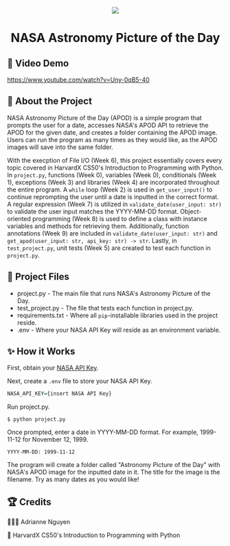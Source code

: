<p align="center">
    <img src="https://upload.wikimedia.org/wikipedia/commons/e/e5/NASA_logo.svg" />
</p>

# <p align="center"> NASA Astronomy Picture of the Day
## 🎥 Video Demo
<https://www.youtube.com/watch?v=Uny-0qB5-40>
## 🌌 About the Project
NASA Astronomy Picture of the Day (APOD) is a simple program that prompts the user for a date, accesses NASA's APOD API to retrieve the APOD for the given date, and creates a folder containing the APOD image. Users can run the program as many times as they would like, as the APOD images will save into the same folder.

With the execption of File I/O (Week 6), this project essentially covers every topic covered in HarvardX CS50's Introduction to Programming with Python. In `project.py`, functions (Week 0), variables (Week 0), conditionals (Week 1), exceptions (Week 3) and libraries (Week 4) are incorporated throughout the entire program. A `while` loop (Week 2) is used in `get_user_input()` to continue reprompting the user until a date is inputted in the correct format. A regular expression (Week 7) is utilized in `validate_date(user_input: str)` to validate the user input matches the YYYY-MM-DD format. Object-oriented programming (Week 8) is used to define a class with instance variables and methods for retrieving them.
Additionally, function annotations (Week 9) are included in `validate_date(user_input: str)` and `get_apod(user_input: str, api_key: str) -> str`. Lastly, in `test_project.py`, unit tests (Week 5) are created to test each function in `project.py`.
## 📂 Project Files
- project.py - The main file that runs NASA's Astronomy Picture of the Day.
- test_project.py - The file that tests each function in project.py.
- requirements.txt - Where all `pip`-installable libraries used in the project reside.
- .env - Where your NASA API Key will reside as an environment variable.
## ✨ How it Works
First, obtain your [NASA API Key](https://api.nasa.gov/).

Next, create a `.env` file to store your NASA API Key.
```r
NASA_API_KEY={insert NASA API Key}
```
Run project.py.
```
$ python project.py
```
Once prompted, enter a date in YYYY-MM-DD format. For example, 1999-11-12 for November 12, 1999.
```
YYYY-MM-DD: 1999-11-12
```
The program will create a folder called "Astronomy Picture of the Day" with NASA's APOD image for the inputted date in it. The title for the image is the filename. Try as many dates as you would like!
## 🏆 Credits
💁🏻‍♀️ Adrianne Nguyen

📓 HarvardX CS50's Introduction to Programming with Python